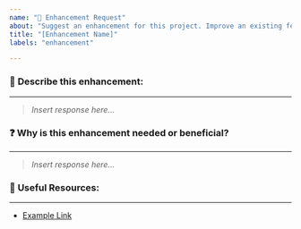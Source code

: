 ```yaml
---
name: "🌟 Enhancement Request"
about: "Suggest an enhancement for this project. Improve an existing feature."
title: "[Enhancement Name]"
labels: "enhancement"

---
```


### 🌟 **Describe this enhancement:**
___  
> *Insert response here...*


### ❓ **Why is this enhancement needed or beneficial?**
___  
> *Insert response here...*  

### 🔗 **Useful Resources:**
___ 
<!-- Please provide links or descriptions that may help us understand how to build this enhancement, or your reasoning behind it. -->
- [Example Link](https://www.maet.io/)
